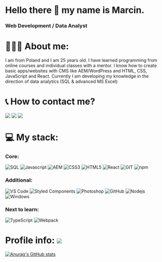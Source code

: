 

# Hello there :wave: my name is Marcin.

### Web Development / Data Analyst

# 👨🏽‍💻 About me:

I am from Poland and I am 25 years old. I have learned programming from online courses and individual classes with a mentor. I know how to create basic apps/websites with CMS like AEM/WordPress and HTML, CSS, JavaScript and React. Currently I am developing my knowledge in the direction of data analytics (SQL & advanced MS Excel)

# :telephone_receiver: How to contact me?

<div>
  <a href="mailto:mskwieru@gmail.com?subject=[GitHub]%20🔥%20Message%20title&body=Hello%2C%0AYour%20message%20here..."><img src="https://img.shields.io/badge/e‑mail-D14836.svg?style=for-the-badge&logo=GMail&logoColor=white"/></a>
 <a href="https://www.linkedin.com/in/marcin-skwierczy%C5%84ski-318328213/"><img src="https://img.shields.io/badge/linkedin-0077B5.svg?style=for-the-badge&logo=linkedin&logoColor=white"/></a>
 <a href="https://www.facebook.com/skwieru/"><img src="https://img.shields.io/badge/Facebook-1877F2?style=for-the-badge&logo=facebook&logoColor=white"/></a>
</div>

# :computer: My stack:

### Core:
<p>
<img alt="SQL" src="https://img.shields.io/badge/Microsoft_SQL_Server-e6e600?style=for-the-badge&logo=microsoft-sql-server&logoColor=black" />
<img alt="Javascript" src="https://img.shields.io/badge/JavaScript-323330?style=for-the-badge&logo=javascript&logoColor=#F7DF1E" />
<img alt="AEM" src="https://img.shields.io/badge/AEM-c91b0e?style=for-the-badge&logo=Adobe&logoColor=white" />
<img alt="CSS3" src="https://img.shields.io/badge/-CSS3-1572B6?style=for-the-badge&logo=CSS3&logoColor=white"/>
<img alt="HTML5" src="https://img.shields.io/badge/-HTML5-E34F26?style=for-the-badge&logo=html5&logoColor=white" />
<img alt="React" src="https://img.shields.io/badge/-React-45b8d8?style=for-the-badge&logo=react&logoColor=white" />
<img alt="GIT" src="https://img.shields.io/badge/-Git-F05032?style=for-the-badge&logo=git&logoColor=white" />
<img alt="npm" src="https://img.shields.io/badge/-NPM-CB3837?style=for-the-badge&logo=npm&logoColor=white" />
</p>

### Additional:
<p>
<img alt="VS Code" src="https://img.shields.io/badge/-Visual%20Studio%20Code-23A9F2?style=for-the-badge&logo=Visual%20Studio%20Code&logoColor=white"/>
<img alt="Styled Components" src="https://img.shields.io/badge/-Styled_Components-db7092?style=for-the-badge&logo=styled-components&logoColor=white" />
<img alt="Photoshop" src="https://img.shields.io/badge/Photoshop-323330?style=for-the-badge&logo=adobephotoshop&logoColor=blue" />
<img alt="GitHub" src="https://img.shields.io/badge/-Github-181717?style=for-the-badge&logo=GitHub&logoColor=white"/>
<img alt="Nodejs" src="https://img.shields.io/badge/-Nodejs-08cf33?style=for-the-badge&logo=Node.js&logoColor=white" />
<img alt="Windows" src="https://img.shields.io/badge/-windows-0889cf?style=for-the-badge&logo=windows&logoColor=white" />
</p>

### Next to learn:
<img alt="TypeScript" src="https://img.shields.io/badge/-TypeScript-007ACC?style=for-the-badge&logo=typescript&logoColor=white" />
<img alt="Webpack" src="https://img.shields.io/badge/-Webpack-8DD6F9?style=for-the-badge&logo=webpack&logoColor=white" />

# Profile info: <img src="https://komarev.com/ghpvc/?username=skwieru&style=for-the-badge&color=9dcf08"/>
[![Anurag's GitHub stats](https://github-readme-stats.vercel.app/api?username=Skwieru)](https://github.com/anuraghazra/github-readme-stats)
